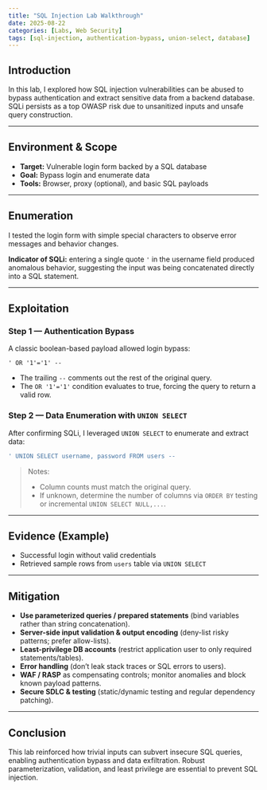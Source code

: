 ```yaml
---
title: "SQL Injection Lab Walkthrough"
date: 2025-08-22
categories: [Labs, Web Security]
tags: [sql-injection, authentication-bypass, union-select, database]
---
```


## Introduction
In this lab, I explored how SQL injection vulnerabilities can be abused to bypass authentication and extract sensitive data from a backend database. SQLi persists as a top OWASP risk due to unsanitized inputs and unsafe query construction.

---

## Environment & Scope
- **Target:** Vulnerable login form backed by a SQL database
- **Goal:** Bypass login and enumerate data
- **Tools:** Browser, proxy (optional), and basic SQL payloads

---

## Enumeration
I tested the login form with simple special characters to observe error messages and behavior changes.

**Indicator of SQLi:** entering a single quote `'` in the username field produced anomalous behavior, suggesting the input was being concatenated directly into a SQL statement.

---

## Exploitation
### Step 1 — Authentication Bypass
A classic boolean-based payload allowed login bypass:

```
' OR '1'='1' --
```

- The trailing `--` comments out the rest of the original query.
- The `OR '1'='1'` condition evaluates to true, forcing the query to return a valid row.

### Step 2 — Data Enumeration with `UNION SELECT`
After confirming SQLi, I leveraged `UNION SELECT` to enumerate and extract data:

```sql
' UNION SELECT username, password FROM users --
```

> Notes:
> - Column counts must match the original query.
> - If unknown, determine the number of columns via `ORDER BY` testing or incremental `UNION SELECT NULL,...`.

---

## Evidence (Example)
- Successful login without valid credentials
- Retrieved sample rows from `users` table via `UNION SELECT`

---

## Mitigation
- **Use parameterized queries / prepared statements** (bind variables rather than string concatenation).
- **Server-side input validation & output encoding** (deny-list risky patterns; prefer allow-lists).
- **Least-privilege DB accounts** (restrict application user to only required statements/tables).
- **Error handling** (don’t leak stack traces or SQL errors to users).
- **WAF / RASP** as compensating controls; monitor anomalies and block known payload patterns.
- **Secure SDLC & testing** (static/dynamic testing and regular dependency patching).

---

## Conclusion
This lab reinforced how trivial inputs can subvert insecure SQL queries, enabling authentication bypass and data exfiltration. Robust parameterization, validation, and least privilege are essential to prevent SQL injection.
